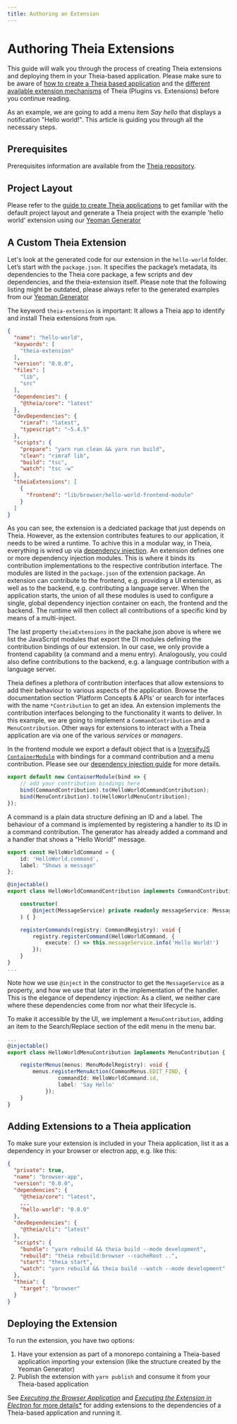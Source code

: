 ```yaml
---
title: Authoring an Extension
---
```


# Authoring Theia Extensions

This guide will walk you through the process of creating Theia extensions and deploying them in your Theia-based application. Please make sure to be aware of [how to create a Theia based application](/docs/composing_applications/) and the [different available extension mechanisms](/docs/extensions/) of Theia (Plugins vs. Extensions) before you continue reading.

As an example, we are going to add a menu item _Say hello_ that displays a notification "Hello world!". This article is guiding you through all the necessary steps.

## Prerequisites

Prerequisites information are available from the [Theia repository](https://github.com/eclipse-theia/theia/blob/master/doc/Developing.md#prerequisites).

## Project Layout

Please refer to the [guide to create Theia applications](/docs/composing_applications/) to get familiar with the default project layout and generate a Theia project with the example 'hello world' extension using our [Yeoman Generator](https://github.com/eclipse-theia/generator-theia-extension)

## A Custom Theia Extension

Let's look at the generated code for our extension in the `hello-world` folder. Let’s start with the `package.json`. It specifies the package’s metadata, its dependencies to the  Theia core package, a few scripts and dev dependencies, and the theia-extension itself. Please note that the following listing might be outdated, please always refer to the generated examples from our [Yeoman Generator](https://github.com/eclipse-theia/generator-theia-extension)

The keyword `theia-extension` is important: It allows a Theia app to identify and install Theia extensions from `npm`.

```json
{
  "name": "hello-world",
  "keywords": [
    "theia-extension"
  ],
  "version": "0.0.0",
  "files": [
    "lib",
    "src"
  ],
  "dependencies": {
    "@theia/core": "latest"
  },
  "devDependencies": {
    "rimraf": "latest",
    "typescript": "~5.4.5"
  },
  "scripts": {
    "prepare": "yarn run clean && yarn run build",
    "clean": "rimraf lib",
    "build": "tsc",
    "watch": "tsc -w"
  },
  "theiaExtensions": [
    {
      "frontend": "lib/browser/hello-world-frontend-module"
    }
  ]
}
```
As you can see, the extension is a dedciated package that just depends on Theia. However, as the extension contributes features to our application, it needs to be wired a runtime. To achive this in a modular way, in Theia, everything is wired up via [dependency injection](/docs/services_and_contributions#dependency-injection-di). An extension defines one or more dependency injection modules. This is where it binds its contribution implementations to the respective contribution interface. The modules are listed in the `package.json` of the extension package. An extension can contribute to the frontend, e.g. providing a UI extension, as well as to the backend, e.g. contributing a language server. When the application starts, the union of all these modules is used to configure a single, global dependency injection container on each, the frontend and the backend. The runtime will then collect all contributions of a specific kind by means of a multi-inject.

The last property `theiaExtensions` in the packahe.json above is where we list the JavaScript modules that export the DI modules defining the contribution bindings of our extension. In our case, we only provide a frontend capability (a command and a menu entry). Analogously, you could also define contributions to the backend, e.g. a language contribution with a language server.

Theia defines a plethora of contribution interfaces that allow extensions to add their behaviour to various aspects of the application. Browse the documentation section 'Platform Concepts & APIs' or search for interfaces with the name `*Contribution` to get an idea. An extension implements the contribution interfaces belonging to the functionality it wants to deliver. In this example, we are going to implement a `CommandContribution` and a `MenuContribution`. Other ways for extensions to interact with a Theia application are via one of the various _services_ or _managers_.

In the frontend module we export a default object that is a [InversifyJS `ContainerModule`](https://github.com/inversify/InversifyJS/blob/master/wiki/container_modules.md) with bindings for a command contribution and a menu contribution. Please see our [dependency injection guide](/docs/services_and_contributions/) for more details.

```typescript
export default new ContainerModule(bind => {
    // add your contribution bindings here
    bind(CommandContribution).to(HelloWorldCommandContribution);
    bind(MenuContribution).to(HelloWorldMenuContribution);
});
```

A command is a plain data structure defining an ID and a label. The behaviour of a command is implemented by registering a handler to its ID in a command contribution. The generator has already added a command and a handler that shows a "Hello World!" message.

```typescript
export const HelloWorldCommand = {
    id: 'HelloWorld.command',
    label: "Shows a message"
};

@injectable()
export class HelloWorldCommandContribution implements CommandContribution {

    constructor(
        @inject(MessageService) private readonly messageService: MessageService,
    ) { }

    registerCommands(registry: CommandRegistry): void {
        registry.registerCommand(HelloWorldCommand, {
            execute: () => this.messageService.info('Hello World!')
        });
    }
}
...
```

Note how we use `@inject` in the constructor to get the `MessageService` as a property, and how we use that later in the implementation of the handler. This is the elegance of dependency injection: As a client, we neither care where these dependencies come from nor what their lifecycle is.

To make it accessible by the UI, we implement a `MenuContribution`, adding an item to the Search/Replace section of the edit menu in the menu bar.

```typescript
...
@injectable()
export class HelloWorldMenuContribution implements MenuContribution {

    registerMenus(menus: MenuModelRegistry): void {
        menus.registerMenuAction(CommonMenus.EDIT_FIND, {
                commandId: HelloWorldCommand.id,
                label: 'Say Hello'
            });
    }
}
```

## Adding Extensions to a Theia application

To make sure your extension is included in your Theia application, list it as a dependency in your browser or electron app, e.g. like this:

```json
{
  "private": true,
  "name": "browser-app",
  "version": "0.0.0",
  "dependencies": {
    "@theia/core": "latest",
    ...
    "hello-world": "0.0.0"
  },
  "devDependencies": {
    "@theia/cli": "latest"
  },
  "scripts": {
    "bundle": "yarn rebuild && theia build --mode development",
    "rebuild": "theia rebuild:browser --cacheRoot ..",
    "start": "theia start",
    "watch": "yarn rebuild && theia build --watch --mode development"
  },
  "theia": {
    "target": "browser"
  }
}
```

## Deploying the Extension

To run the extension, you have two options:
1. Have your extension as part of a monorepo containing a Theia-based application importing your extension (like the structure created by the Yeoman Generator)
2. Publish the extension with `yarn publish` and consume it from your Theia-based application

See [*Executing the Browser Application*](/docs/composing_applications/#executing-the-browser-application) and [*Executing the Extension in Electron* for more details*](/docs/composing_applications/#executing-the-extension-in-electron) for adding extensions to the dependencies of a Theia-based application and running it.

